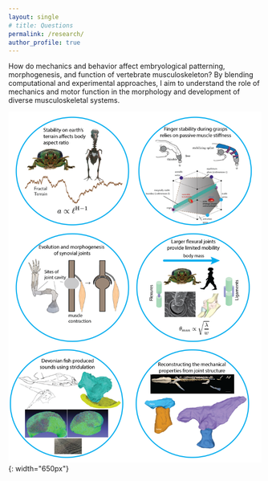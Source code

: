 ```yaml
---
layout: single
# title: Questions
permalink: /research/
author_profile: true
---
```


How do mechanics and behavior affect embryological patterning, morphogenesis, and function of vertebrate musculoskeleton? By blending computational and experimental approaches, I aim to understand the role of mechanics and
motor function in the morphology and development of diverse musculoskeletal systems. 

![figure1](figureoverall.png){: width="650px"}


<!-- What is the role of mechanics and physical principles in shaping and controlling the musculoskeletal system in vertebrates? The musculoskeletal system in vertebrates allows movement for motor tasks. Thus, it is ideal for studying how physical and mechanical laws that our bodies are subject to while performing motor tasks shape neural control over a lifetime and morphology over the course of millions of years. Furthermore, development and embryogenesis connect the widely-separated timescales between lifetimes and evolution, and increasing evidence shows that mechanical control plays a crucial role in skeletal morphogenesis and developmental plasticity in adults. I am interested in understanding the interplay between mechanical control and downstream genetic regulation during development in shaping the final form, to search for a relationship between the timescales of a lifetime and evolution. -->

<!-- **_Finger stability in precision grips_**

[Full text](https://www.pnas.org/doi/10.1073/pnas.2122903119)

Stable precision grips using the fingertips are a cornerstone of human hand dex- terity. Occasionally, however, our fingers become unstable and snap into a hyper- extended posture. This is because multi-link mechanisms, like our fingers, can buckle under tip forces. Suppressing this instability is crucial for hand dexterity, but how the neuromuscular system does so is unknown. Here we show that finger stability is due to the stiffness from muscle contraction. We recorded maximal force applica- tion with the index finger and found that most buckling events lasted less than 50 ms, too fast for sensorimotor feedback to act. However, a biomechanical model of the finger predicted that muscle-induced stiffness is also insufficient for stability at maxi- mal force unless we add springs to stiffen the joints. We tested this prediction in 23 volunteers. Upon adding stiffness, maximal force increased by 31$\pm$3%, and muscle electromyography readings were 22$\pm$3% higher for the finger flexors (mean$\pm$standard error). Hence, people refrain from applying truly maximal force unless an external stabilizing stiffness allows their muscles to apply higher force without losing stability. Using our finger model, we found that there is leeway for muscles to co-contract and stabilize the finger at sub-maximal but not maximal force. Our experiment reveals that human fingers are indeed significantly co-contracted. More stiffness helps stability but would affect everyday hand usage because we need compliant fingers to adapt to com- plex object geometries and regulate force precisely. Thus, our results show how hand function arises from neurally tuned muscle stiffness that balances finger stability with compliance. 

**_Size and shape of terrestrial animals_**

[A small video](https://youtu.be/C55yA767XjA)

Small land animals tend to have a crouched or sprawled posture, whereas larger animals are generally more upright. Legged locomotion biomechanics is considered central to the evolution of such size-dependent body shape in birds and mammals. But debates continue about how body shape affects locomotion and how the natural environment affects locomotion. These debates have left out a crucial factor for survival, namely, locomotion stability. In particular, lateral stability when stand- ing or moving is profoundly affected by the frontal aspect ratio of the stance width to center of mass height. The wider an animal, the more stable it is. But for natural terrain, the further apart two ground support points are, the higher the variance in height difference. An aspect ratio scaling law emerges from this competition between lateral stability and terrain unevenness. Here we show that the scaling law arising from the need for stability on natural terrain correctly predicts the frontal aspect ratio scaling across 335 terrestrial vertebrates and inver- tebrates, spanning eight orders of magnitude in mass from 28mg to 22,000kg, so that smaller animals have a wider aspect ratio. Phylogenetic comparative analysis reveals that the trend does not simply arise by gradual changes in traits over time due to phylogenetic relatedness. Thus, we propose that adaptation to stability demands on natural terrain likely drove the macroevolution of body aspect ratio across multiple clades of terrestrial animals with diverse body plans, gait styles, and limb morphologies. Neural limb control and niche-specific morphological specializations further modulate the baseline frontal aspect ratio defined by the frontal profile.

**_Active viscoelasticity in sarcomeres_**

[Full text](https://www.frontiersin.org/articles/10.3389/frobt.2018.00069/full)

The perturbation response of muscle is important for the versatile, stable and agile control capabilities of animals. Muscle resists being stretched by developing forces in the passive tissues and in the active crossbridges. This review focuses on the active perturbation response of the sarcomere. The active response exhibits typical stress relaxation, and thus approximated by a Maxwell material that has a spring and dashpot arranged in series. The ratio of damping to stiffness in this approximation defines the relaxation timescale for dissipating stresses that are developed in the crossbridges due to external perturbations. Current understanding of sarcomeres suggests that stiffness varies nearly linearly with neural excitation, but not much is known about damping. But if both stiffness and damping have the same functional (linear or not) dependence on neural excitation, then the stress relaxation timescale cannot be varied depending on the demands of the task. This implies an unavoidable and biologically unrealistic trade-off between how freely the crossbridges can yield and dissipate stresses when stretched (injury avoidance in agile motions) vs. how long they can maintain perturbation-induced stresses and behave like a solid material (stiffness maintenance for stability). We hypothesize that muscle circumvents this trade-off by varying damping in a nonlinear manner with neural excitation, unlike stiffness that varies linearly. Testing this hypothesis requires new experimental and mathematical characterization of muscle mechanics, and also identifies new design goals for robotic actuators.

**_Morphology of joints in animals_**

Flexural joints are becoming increasingly prevalent in monolithic robotic limbs. A flexural joint is made up of a soft elastic interconnecting piece, called the flexure, between two stiffer segments. When the joint is flexed by an external force, most of the flexion is concentrated within the soft flexural element. While several detailed analyses exist for specific geometries of flexures, an all encapsulating theory for flexure function is missing. We use simple models to specifically characterize how the stiffness of flexure scales with size. We find that stable flexures severely limit the maximal rotation of actuated flexural joints, with typical values of rotation being less than 0.2 radians. This limit is independent of the size of the joint. In calculating this bound, we optimistically assume that the joints are actuated by motors whose torque density is as high as biological muscle. These results call into question the feasibility of flexural joints, especially for mobile or lightweight applications that use weaker actuators. We find the scaling relationships for the range of rotation of an actuated flexural joint as a function of the flexure’s material properties, cross-sectional geometry, and the torque density of the actuator. These results provide guidelines for the design and development of scalable flexural robotic limbs.

Ph.D. dissertation: _On the role of stability in animal morphology and neural control_ 

[Full text](https://www.proquest.com/docview/2632151295/A5347722E48E4D3BPQ/1)

[Thesis defense video](https://www.youtube.com/watch?v=IGwHq4HRJcY) -->
